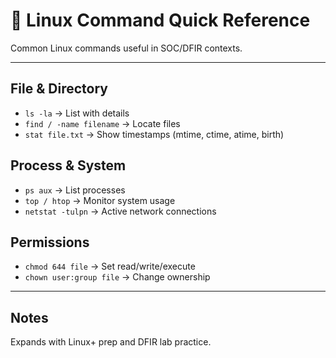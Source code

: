 # 🐧 Linux Command Quick Reference

Common Linux commands useful in SOC/DFIR contexts.

---

## File & Directory
- `ls -la` → List with details  
- `find / -name filename` → Locate files  
- `stat file.txt` → Show timestamps (mtime, ctime, atime, birth)  

## Process & System
- `ps aux` → List processes  
- `top / htop` → Monitor system usage  
- `netstat -tulpn` → Active network connections  

## Permissions
- `chmod 644 file` → Set read/write/execute  
- `chown user:group file` → Change ownership  

---

## Notes
Expands with Linux+ prep and DFIR lab practice.
